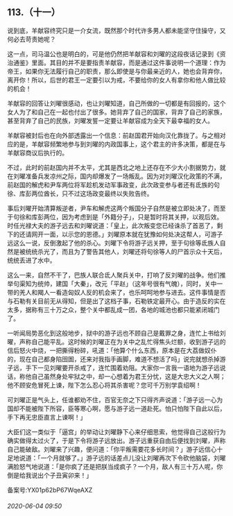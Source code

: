 ## 113.（十一）
说到底，羊献容终究只是一介女流，既然那个时代许多男人都未能坚守住操守，又何必去苛责她呢？



这一点，司马温公也是明白的，可是他仍然把羊献容和刘曜的这段夜话记录到《资治通鉴》里面。其目的并不是要指责羊献容，而是通过这件事说明一个道理：作为帝王，如果你无法履行自己的职责，那么即使是与你最亲近的人，她也会背弃你，离开你！所以，后世的君王一定要引以为戒，不要给你的女人有拿你和他人做比较的机会！



羊献容的回答让刘曜很感动，也让刘曜知道，自己所做的一切都是有回报的，这个女人为了和自己在一起也付出了很多。她背弃了自己的国家，背弃了自己的家族，甚至背弃了自己的民族，刘曜发誓一定要让羊献容成为全天下最幸福的女人。



羊献容被封后也在向外部透露出一个信息：前赵国君开始向汉化靠拢了。与之相对应的是，羊献容频繁地参与到刘曜的内政国事上，这个君主的许多决策，都是在与羊献容商议后执行的。



不过，此时的前赵国内并不太平，尤其是西北之地上还存在不少大小割据势力，就在刘曜准备兵发凉州之际，国内却爆发了一场叛乱。因为对刘曜汉化政策的不满，前赵国的解虎和尹车两位将军趁机发动军事政变，此次政变参与者还有氐族的句徐、库彭两位酋长，只不过这场政变最终以失败告终。



事后刘曜开始清算叛逆者，尹车和解虎这两个叛国分子自然是被立即处决了，而至于句徐和库彭两位，因为考虑到是「外籍分子」，只是暂时将其关押，以观后效。时任光禄大夫的游子远去和刘曜说道：「皇上，此次叛变您已经诛杀了首恶了，剩下的还请网开一面，以示您的恩德。」刘曜原本就在犹豫如何处决这帮人，可游子远这么一说，反倒激起了他的杀心。刘曜下令将游子远关押，至于句徐等氐族人自然是被统统杀光了，而且为了警告其他人，刘曜还将句徐等人的尸首示众十天后，统统丢进了水中。



这么一来，自然不干了，巴族人联合氐人聚兵关中，打响了反刘曜的战争。他们推举句渠知为统帅，建国「大秦」，改元「平赵」（这年号很有气魄），同时，关中一带的羌人和羯人一看造匈奴人反的机会来了，也乐呵呵地参与进去。这件事情是否与石勒有关目前无从得知，但是出了这档子事，石勒铁定最开心。由于造反的实在太多，据称有三十万之众，整个关中都乱成一团，各地的城池也都只能紧闭城门了。



一听闻局势恶化到这般地步，狱中的游子远也不顾自己是戴罪之身，连忙上书给刘曜，声称自己能平乱。这时候的刘曜正在为关中之乱忙得焦头烂额，收到游子远的信后怒火中烧，一把撕得粉碎，吼道：「他算个什么东西，原本是在大荔做奴仆的，现在自己都身陷囹圄，还来对我指手画脚，难道不想活了吗」说完就想杀掉游子远，手下一见刘曜要开杀戒了，连忙围着劝阻。大家你一言我一语地为游子远说话，称他自己虽然身处牢狱之中，却一心想着为君王分忧，这是大忠大义之人啊；他不顾安危冒死上谏，陛下怎么忍心将其杀害呢？您可千万别学袁绍啊！



可刘曜正是气头上，任谁都劝不住，百官无奈之下只得齐声说道：「游子远一心为国却不能被陛下所容，臣等寒心啊，愿与游子远一道赴死。怕只怕陛下自此以后，手下再无忠臣直言上谏啊！」



大臣们这一类似于「逼宫」的举动让刘曜静下心来仔细思索，他觉得自己这般行为确实做得太过火了，于是下令将游子远放出。游子远重获自由后便找到刘曜，声称自己能破敌。刘曜来了兴趣，便问道：「你平叛需要花多长时间？」游子远信心十足地说道：「一个月就够了。」游子远的话差点儿没让刘曜再次下令砍他脑袋，刘曜满脸怒气地说道：「是你疯了还是把朕当成疯子？一个月，敌人有三十万人呢，你倒是给我说出个子丑寅卯来！」



备案号:YX01p62bP67WqeAXZ


###### 2020-06-04 09:50
